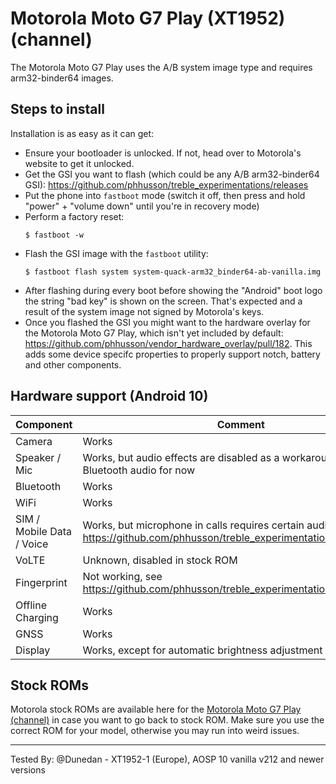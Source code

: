 # Motorola Moto G7 Play (XT1952) (channel)

The Motorola Moto G7 Play uses the A/B system image type and requires arm32-binder64 images.

## Steps to install

Installation is as easy as it can get:

* Ensure your bootloader is unlocked. If not, head over to Motorola's website to get it unlocked.
* Get the GSI you want to flash (which could be any A/B arm32-binder64 GSI):
  https://github.com/phhusson/treble_experimentations/releases
* Put the phone into `fastboot` mode (switch it off, then press and hold "power" + "volume down"
  until you're in recovery mode)
* Perform a factory reset:
    ```
    $ fastboot -w
    ```
* Flash the GSI image with the `fastboot` utility:
    ```
    $ fastboot flash system system-quack-arm32_binder64-ab-vanilla.img
    ```
* After flashing during every boot before showing the "Android" boot logo the string "bad key" is
  shown on the screen. That's expected and a result of the system image not signed by Motorola's keys.
* Once you flashed the GSI you might want to the hardware overlay for the Motorola Moto G7 Play,
  which isn't yet included by default:
  https://github.com/phhusson/vendor_hardware_overlay/pull/182. This adds some device specifc
  properties to properly support notch, battery and other components.

## Hardware support (Android 10)

| Component                 |      Comment                                              |
|---------------------------|-----------------------------------------------------------|
| Camera                    | Works                                                     |
| Speaker / Mic             | Works, but audio effects are disabled as a workaround for working Bluetooth audio for now                                                     |
| Bluetooth                 | Works                                                     |
| WiFi                      | Works                                                     |
| SIM / Mobile Data / Voice | Works, but microphone in calls requires certain audio settings, see https://github.com/phhusson/treble_experimentations/issues/1138 |
| VoLTE                     | Unknown, disabled in stock ROM                            |
| Fingerprint               | Not working, see https://github.com/phhusson/treble_experimentations/issues/1072 |
| Offline Charging          | Works                                                     |
| GNSS                      | Works                                                     |
| Display                   | Works, except for automatic brightness adjustment         |


## Stock ROMs

Motorola stock ROMs are available here for the
[Motorola Moto G7 Play (channel)](https://mirrors.lolinet.com/firmware/moto/channel/official/) in
case you want to go back to stock ROM. Make sure you use the correct ROM for your model, otherwise
you may run into weird issues.

---

Tested By: @Dunedan - XT1952-1 (Europe), AOSP 10 vanilla v212 and newer versions
